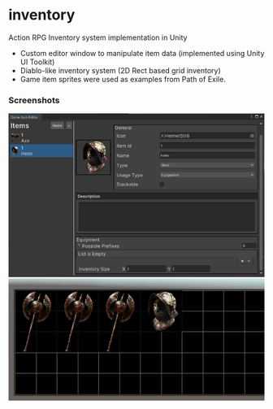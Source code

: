 # inventory
 Action RPG Inventory system implementation in Unity  
 - Custom editor window to manipulate item data (implemented using Unity UI Toolkit)  
 - Diablo-like inventory system (2D Rect based grid inventory)
 - Game item sprites were used as examples from Path of Exile.

### Screenshots
<img src="https://github.com/virtus2/inventory/blob/main/Screenshots/item-editor.png" width="600" />
<img src="https://github.com/virtus2/inventory/blob/main/Screenshots/inventory.gif" width="600" />
